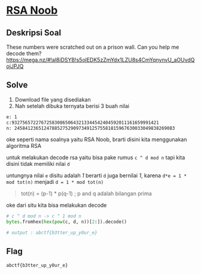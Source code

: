 # [RSA Noob](https://ctflearn.com/challenge/120)

## Deskripsi Soal

These numbers were scratched out on a prison wall. Can you help me decode them?
https://mega.nz/#!al8iDSYB!s5olEDK5zZmYdx1LZU8s4CmYqnynvU_aOUvdQojJPJQ

## Solve

1. Download file yang disediakan
2. Nah setelah dibuka ternyata berisi 3 buah nilai

```txt
e: 1
c:9327565722767258308650643213344542404592011161659991421
n: 245841236512478852752909734912575581815967630033049838269083
```

oke seperti nama soalnya yaitu RSA Noob, brarti disini kita menggunakan algoritma RSA

untuk melakukan decode rsa yaitu bisa pake rumus `c ^ d mod n` tapi kita disini tidak memiliki nilai `d`

untungnya nilai `e` disitu adalah _1_ berarti `d` juga bernilai _1_, karena `d*e = 1 * mod tot(n)` menjadi `d = 1 * mod tot(n)`

> tot(n) = (p-1) \* p(q-1) ; p and q adalah bilangan prima

oke dari situ kita bisa melakukan decode

```python
# c ^ d mod n -> c ^ 1 mod n
bytes.fromhex(hex(pow(c, d, n))[2:]).decode()

# output : abctf{b3tter_up_y0ur_e}
```

## Flag

`abctf{b3tter_up_y0ur_e}`
